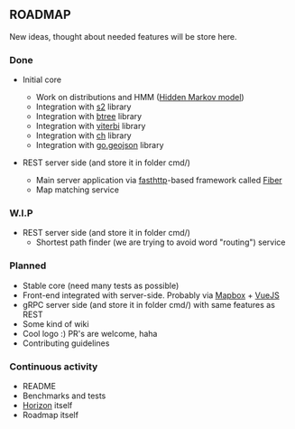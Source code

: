 ## ROADMAP
New ideas, thought about needed features will be store here.

### Done
* Initial core
    * Work on distributions and HMM ([Hidden Markov model](https://en.wikipedia.org/wiki/Hidden_Markov_model))
    * Integration with [s2](https://github.com/golang/geo#overview) library
    * Integration with [btree](https://github.com/google/btree#btree-implementation-for-go) library
    * Integration with [viterbi](https://github.com/LdDl/viterbi#viterbi) library
    * Integration with [ch](https://github.com/LdDl/ch) library
    * Integration with [go.geojson](https://github.com/paulmach/go.geojson#gogeojson) library

* REST server side (and store it in folder cmd/)
    * Main server application via [fasthttp](https://github.com/valyala/fasthttp#fasthttp-----)-based framework called [Fiber](https://github.com/gofiber/fiber)
    * Map matching service

### W.I.P
* REST server side (and store it in folder cmd/)
    * Shortest path finder (we are trying to avoid word "routing") service

### Planned
* Stable core (need many tests as possible)
* Front-end integrated with server-side. Probably via [Mapbox](https://github.com/mapbox/mapbox-gl-js) + [VueJS](https://github.com/vuejs/vue)
* gRPC server side (and store it in folder cmd/) with same features as REST
* Some kind of wiki
* Cool logo :) PR's are welcome, haha
* Contributing guidelines

### Continuous activity
* README
* Benchmarks and tests
* [Horizon](cmd/horizon) itself
* Roadmap itself